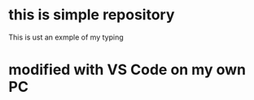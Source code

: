 # this is simple repository


This is ust an exmple of my typing

# modified with VS Code on my own PC

